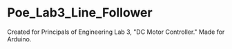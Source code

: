 # Poe_Lab3_Line_Follower

Created for Principals of Engineering Lab 3, "DC Motor Controller."
Made for Arduino.
